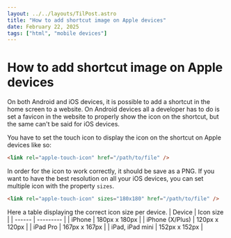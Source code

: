 ```yaml
---
layout: ../../layouts/TilPost.astro
title: "How to add shortcut image on Apple devices"
date: February 22, 2025
tags: ["html", "mobile devices"]
---
```


# How to add shortcut image on Apple devices

On both Android and iOS devices, it is possible to add a shortcut in the home screen to a website. On Android devices all a developer has to do is set a favicon in the website to properly show the icon on the shortcut, but the same can't be said for iOS devices.

You have to set the touch icon to display the icon on the shortcut on Apple devices like so:

```html
<link rel="apple-touch-icon" href="/path/to/file" />
```

In order for the icon to work correctly, it should be save as a PNG.
If you want to have the best resolution on all your iOS devices, you can set multiple icon with the property `sizes`.

```html
<link rel="apple-touch-icon" sizes="180x180" href="/path/to/file" />
```

Here a table displaying the correct icon size per device.
| Device | Icon size |
| ------ | --------- |
| iPhone | 180px x 180px |
| iPhone (X/Plus) | 120px x 120px |
| iPad Pro | 167px x 167px |
| iPad, iPad mini | 152px x 152px |
